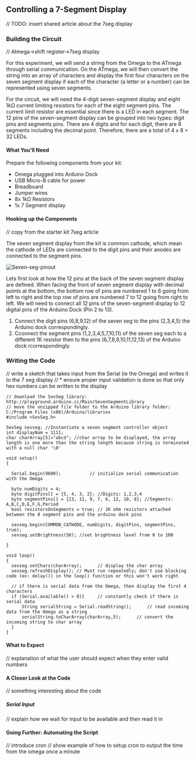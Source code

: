 
## Controlling a 7-Segment Display

// TODO: insert shared article about the 7seg display


### Building the Circuit

// Atmega->shift register->7seg display

For this experiment, we will send a string from the Omega to the ATmega through serial communication. On the ATmega, we will then convert the string into an array of characters and display the first four characters on the seven segment display if each of the character (a letter or a number) can be represented using seven segments.

For the circuit, we will need the 4-digit seven-segment display and eight 1kΩ current limiting resistors for each of the eight segment pins. The current limit resistor are essential since there is a LED in each segment. The 12 pins of the seven-segment display can be grouped into two types: digit pins and segments pins. There are 4 digits and for each digit, there are 8 segments including the decimal point. Therefore, there are a total of 4 x 8 = 32 LEDs.


#### What You'll Need

Prepare the following components from your kit:

* Omega plugged into Arduino Dock
* USB Micro-B cable for power
* Breadboard
* Jumper wires
* 8x 1kΩ Resistors
* 1x 7 Segment display

#### Hooking up the Components

// copy from the starter kit 7seg article

The seven segment display from the kit is common cathode, which mean the cathode of LEDs are connected to the digit pins and their anodes are connected to the segment pins.

![Seven-seg-pinout](https://raw.githubusercontent.com/OnionIoT/Onion-Docs/master/Omega2/Kit-Guides/img/Seven-seg-pinout.jpg)

Lets first look at how the 12 pins at the back of the seven segment display are defined. When facing the front of seven segment display with decimal points at the bottom, the bottom row of pins are numbered 1 to 6 going from left to right and the top row of pins are numbered 7 to 12 going from right to left. We will need to connect all 12 pins of the seven-segment display to 12 digital pins of the Arduino Dock (Pin 2 to 13).

1. Connect the digit pins (6,8,9,12) of the seven seg to the pins (2,3,4,5) the Arduino dock correspondingly.
2. Cconnect the segment pins (1,2,3,4,5,7,10,11) of the seven seg each to a different 1K resistor then to the pins (6,7,8,9,10,11,12,13) of the Arduino dock rcorrespondingly.

### Writing the Code

// write a sketch that takes input from the Serial (ie the Omega) and writes it to the 7 seg display
//  * ensure proper input validation is done so that only  hex numbers can be written to the display

``` arduino
// download the SevSeg library: http://playground.arduino.cc/Main/SevenSegmentLibrary
// move the unzipped file folder to the Arduino library folder: C:/Program Files (x86)/Arduino/libraries
#include <SevSeg.h>

SevSeg sevseg; //Instantiate a seven segment controller object
int displayNum = 1111;
char charArray[5]="abcd"; //char array to be displayed, the array length is one more than the string length because string is terminated with a null char '\0' 

void setup()
{

  Serial.begin(9600);           // initialize serial communication with the Omega
  
  byte numDigits = 4;   
  byte digitPins[] = {5, 4, 3, 2}; //Digits: 1,2,3,4
  byte segmentPins[] = {13, 11, 9, 7, 6, 12, 10, 8}; //Segments: A,B,C,D,E,F,G,Period
  bool resistorsOnSegments = true; // 1K ohm resistors attached between the 8 segment pins and the arduino dock pins
  
  sevseg.begin(COMMON_CATHODE, numDigits, digitPins, segmentPins, true);
  sevseg.setBrightness(50); //set brightness level from 0 to 100
  
}

void loop()
{
  sevseg.setChars(charArray);      // display the char array
  sevseg.refreshDisplay(); // Must run repeatedly; don't use blocking code (ex: delay()) in the loop() function or this won't work right

  // if there is serial data from the Omega, then display the first 4 characters
  if (Serial.available() > 0){     // constantly check if there is serial data
      String serialString = Serial.readString();      // read incoming data from the Omega as a string
      serialString.toCharArray(charArray,5);      // convert the incoming string to char array
  }
}

```


#### What to Expect

// explanation of what the user should expect when they enter valid numbers

#### A Closer Look at the Code

// something interesting about the code

##### Serial Input

// explain how we wait for input to be available and then read it in

#### Going Further: Automating the Script

// introduce cron
// show example of how to setup cron to output the time from the omega once a minute
